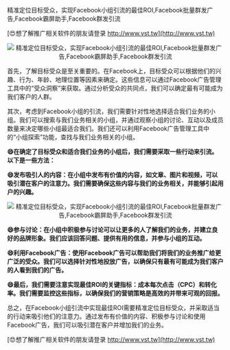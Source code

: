 精准定位目标受众，实现Facebook小组引流的最佳ROI,Facebook批量群发广告,Facebook霸屏助手,Facebook群发引流

[😍想了解推广相关软件的朋友请登录 http://www.vst.tw](http://www.vst.tw)

 <center><img src="https://vst.tw/MP4/tuiguang/png/5.png" alt="精准定位目标受众，实现Facebook小组引流的最佳ROI,Facebook批量群发广告,Facebook霸屏助手,Facebook群发引流"></center>

首先，了解目标受众是至关重要的。在Facebook上，目标受众可以根据他们的兴趣、行为、年龄、地理位置等因素来确定。这些信息可以通过Facebook广告管理工具中的“受众洞察”来获取。通过分析受众的共同点，我们可以确定最有可能成为我们客户的人群。

其次，考虑到Facebook小组的引流，我们需要针对性地选择适合我们业务的小组。我们可以搜索与我们业务相关的小组，并通过观察小组的讨论、互动以及成员数量来决定哪些小组最适合我们。我们还可以利用Facebook广告管理工具中的“小组探索”功能，查找与我们业务相关的小组。

**😄在确定了目标受众和适合我们业务的小组后，我们需要采取一些行动来引流。以下是一些方法：**

**😄发布吸引人的内容：在小组中发布有价值的内容，如文章、图片和视频，可以吸引潜在客户的注意力。我们需要确保这些内容与我们的业务相关，并能够引起用户的兴趣。**

 <center><img src="https://vst.tw/MP4/tuiguang/png/8.png" alt="精准定位目标受众，实现Facebook小组引流的最佳ROI,Facebook批量群发广告,Facebook霸屏助手,Facebook群发引流"></center>

**😄参与讨论：在小组中积极参与讨论可以让更多的人了解我们的业务，并建立良好的品牌形象。我们应该回答问题、提供有用的信息，并参与小组的互动。**

**😄利用Facebook广告：使用Facebook广告可以帮助我们将我们的业务推广给更广泛的受众。我们可以选择针对性地投放广告，以确保只有最有可能成为我们客户的人看到我们的广告。**

**😄最后，我们需要注意实现最佳ROI的关键指标：成本每次点击（CPC）和转化率。我们需要监控这些指标，以确保我们的营销策略是高效的并带来可观的回报。**

总之，在Facebook小组引流中实现最佳ROI需要精准定位目标受众，并采取适当的行动来吸引他们的注意力。通过发布有价值的内容、积极参与讨论和使用Facebook广告，我们可以吸引潜在客户并增加我们的业务。

[😍想了解推广相关软件的朋友请登录 http://www.vst.tw](http://www.vst.tw)



